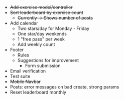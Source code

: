 * ~~Add exercise model/controller~~
* ~~Sort leaderboard by exercise count~~
  * ~~Currently -> Shows number of posts~~
* Add calendar
  * Two stars/day for Monday - Friday
  * One star/day weekends
  * 1 "free pass" per week
  * Add weekly count
* Footer
  * Rules
  * Suggestions for improvement
    * Form submission
* Email verification
* Test suite
* ~~Mobile Navbar~~
* Posts: error messages on bad create, strong params
* Reset leaderboard monthly